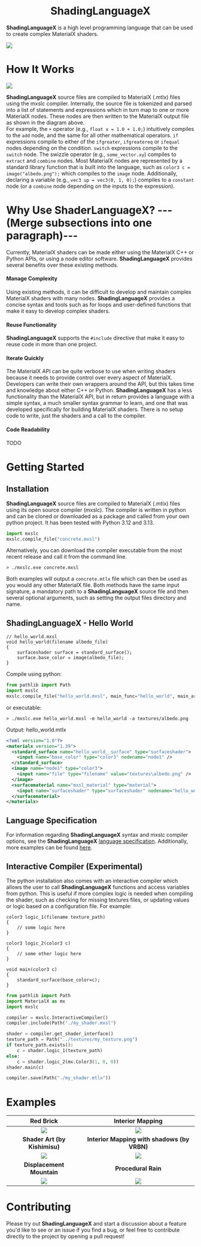 
<h1 align="center">ShadingLanguageX</h1>

__ShadingLanguageX__ is a high level programming language that can be used to create complex MaterialX shaders.  
  
![](examples/screenshots/readme_example.png)


# How It Works
![](examples/screenshots/howitworks.jpg)  

__ShadingLanguageX__ source files are compiled to MaterialX (.mtlx) files using the mxslc compiler. Internally, the source file is tokenized and parsed into a list of statements and expressions which in turn map to one or more MaterialX nodes. These nodes are then written to the MaterialX output file as shown in the diagram above.  
For example, the `+` operator (e.g., `float x = 1.0 + 1.0;`) intuitively compiles to the `add` node, and the same for all other mathematical operators. `if` expressions compile to either of the `ifgreater`, `ifgreatereq` or `ifequal` nodes depending on the condition. `switch` expressions compile to the `switch` node. The swizzle operator (e.g., `some_vector.xy`) compiles to `extract` and `combine` nodes. Most MaterialX nodes are represented by a standard library function that is built into the language, such as `color3 c = image("albedo.png");` which compiles to the `image` node. Additionally, declaring a variable (e.g., `vec3 up = vec3(0, 1, 0);`) compiles to a `constant` node (or a `combine` node depending on the inputs to the expression).  


# Why Use ShaderLanguageX? ---(Merge subsections into one paragraph)---

Currently, MaterialX shaders can be made either using the MaterialX C++ or Python APIs, or using a node editor software. __ShadingLanguageX__ provides several benefits over these existing methods.

#### Manage Complexity

Using existing methods, it can be difficult to develop and maintain complex MaterialX shaders with many nodes. __ShadingLanguageX__ provides a concise syntax and tools such as for loops and user-defined functions that make it easy to develop complex shaders.

#### Reuse Functionality

__ShadingLanguageX__ supports the `#include` directive that make it easy to reuse code in more than one project. 

#### Iterate Quickly

The MaterialX API can be quite verbose to use when writing shaders because it needs to provide control over every aspect of MaterialX. Developers can write their own wrappers around the API, but this takes time and knowledge about either C++ or Python. __ShadingLanguageX__ has a less functionality than the MaterialX API, but in return provides a language with a simple syntax, a much smaller syntax grammar to learn, and one that was developed specifically for building MaterialX shaders. There is no setup code to write, just the shaders and a call to the compiler.

#### Code Readability

TODO

# Getting Started

## Installation
__ShadingLanguageX__ source files are compiled to MaterialX (.mtlx) files using its open source compiler (mxslc). The compiler is written in python and can be cloned or downloaded as a package and called from your own python project. It has been tested with Python 3.12 and 3.13. 
```python
import mxslc
mxslc.compile_file("concrete.mxsl")
```
Alternatively, you can download the compiler executable from the most recent release and call it from the command line.
```
> ./mxslc.exe concrete.mxsl
```
Both examples will output a `concrete.mtlx` file which can then be used as you would any other MaterialX file. Both methods have the same input signature, a mandatory path to a __ShadingLanguageX__ source file and then several optional arguments, such as setting the output files directory and name.

## ShadingLanguageX - Hello World
```
// hello_world.mxsl
void hello_world(filename albedo_file)
{
    surfaceshader surface = standard_surface();
    surface.base_color = image(albedo_file);
}
```
Compile using python:
```python
from pathlib import Path
import mxslc
mxslc.compile_file("hello_world.mxsl", main_func="hello_world", main_args=[Path("textures/albedo.png")]);
```
or executable:
```
> ./mxslc.exe hello_world.mxsl -m hello_world -a textures/albedo.png
```
Output: hello_world.mtlx
```xml
<?xml version="1.0"?>
<materialx version="1.39">
  <standard_surface name="hello_world__surface" type="surfaceshader">
    <input name="base_color" type="color3" nodename="node1" />
  </standard_surface>
  <image name="node1" type="color3">
    <input name="file" type="filename" value="textures\albedo.png" />
  </image>
  <surfacematerial name="mxsl_material" type="material">
    <input name="surfaceshader" type="surfaceshader" nodename="hello_world__surface" />
  </surfacematerial>
</materialx>
```

## Language Specification
For information regarding __ShadingLanguageX__ syntax and mxslc compiler options, see the __ShadingLanguageX__ [language specification](https://github.com/jakethorn/ShadingLanguageX/blob/main/docs/LanguageSpecification.md). Additionally, more examples can be found [here](https://github.com/jakethorn/ShadingLanguageX/tree/main/examples).

## Interactive Compiler (Experimental)
The python installation also comes with an interactive compiler which allows the user to call __ShadingLanguageX__ functions and access variables from python. This is useful if more complex logic is needed when compiling the shader, such as checking for missing textures files, or updating values or logic based on a configuration file.
For example:
```
color3 logic_1(filename texture_path)
{
    // some logic here
}

color3 logic_2(color3 c)
{
    // some other logic here
}

void main(color3 c)
{
    standard_surface(base_color=c);
}
```
```python
from pathlib import Path
import MaterialX as mx
import mxslc

compiler = mxslc.InteractiveCompiler()
compiler.include(Path("./my_shader.mxsl")

shader = compiler.get_shader_interface()
texture_path = Path("../textures/my_texture.png")
if texture_path.exists():
    c = shader.logic_1(texture_path)
else:
    c = shader.logic_2(mx.Color3(1, 0, 0))
shader.main(c)

compiler.save(Path("./my_shader.mtlx"))
```


# Examples
Red Brick                    |  Interior Mapping
:---------------------------:|:---------------------------:
![](examples/screenshots/redbrick.png)   |  ![](examples/screenshots/interiormapping.png)
__Shader Art (by Kishimisu)__    |  __Interior Mapping with shadows (by VRBN)__
![](examples/screenshots/shaderart.png)  |  ![](examples/screenshots/lit_interiors.png)
__Displacement Mountain__    |    __Procedural Rain__
![](examples/screenshots/mountain.png)   |  ![](examples/screenshots/rain.png)

# Contributing
Please try out __ShadingLanguageX__ and start a discussion about a feature you'd like to see or an issue if you find a bug, or feel free to contribute directly to the project by opening a pull request!

